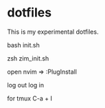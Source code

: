 # dotfiles
This is my experimental dotfiles.

bash init.sh

zsh zim_init.sh

open nvim => :PlugInstall

log out log in

for tmux C-a + I
